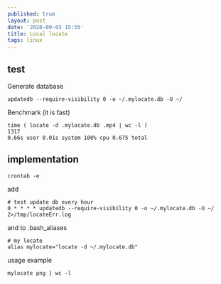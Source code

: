```yaml
---
published: true
layout: post
date: '2020-09-03 15:55'
title: Local locate
tags: linux 
---
```

## test

Generate database

    updatedb --require-visibility 0 -o ~/.mylocate.db -U ~/

Benchmark (it is fast)

    time ( locate -d .mylocate.db .mp4 | wc -l ) 
    1317
    0.66s user 0.01s system 100% cpu 0.675 total

## implementation

    crontab -e
    
add

    # test update db every hour
    0 * * * * updatedb --require-visibility 0 -o ~/.mylocate.db -U ~/ 2>/tmp/locateErr.log

and to .bash_aliases

    # my locate
    alias mylocate="locate -d ~/.mylocate.db"
    
usage example

    mylocate png | wc -l
